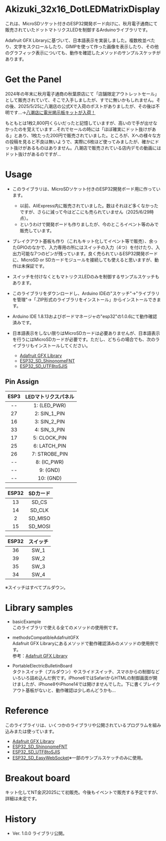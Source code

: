 # Akizuki_32x16_DotLEDMatrixDisplay
これは、MicroSDソケット付きのESP32開発ボード向けに、秋月電子通商にて販売されていたドットマトリクスLEDを制御するArduinoライブラリです。

Adafruit GFX Libraryに基づいて、日本語表示を実装しました。複数枚並べたり、文字をスクロールしたり、GIMPを使って作った画像を表示したり、その他のグラフィック表示についても、動作を確認したメソッドのサンプルスケッチがあります。



# Get the Panel
2024年の年末に秋月電子通商の秋葉原店にて「店舗限定アウトレットセール」として販売されていて、そこで入手しましたが、すでに無いかもしれません。その後、2025/5/25に八潮店の公式Xで入荷のポストがありましたが、その後は不明です...->[八潮店に電光掲示板キットが入荷！](https://x.com/akizuki_yashio/status/1926465607211331780)

もともとは1枚2,800円くらいだったと記憶していますが、高いので手が出せなかったのを覚えています...それでセールの時には「ほぼ確実にドット抜けがある」とあり、1枚たった200円で販売されていました。ところが、Xへの様々な方の投稿を見ると不良は無いようで、実際に6枚ほど使ってみましたが、確かにドット抜けがあるものはありません。八潮店で販売されている店内デモの動画にはドット抜けがあるのですが...



# Usage
- このライブラリは、MicroSDソケット付きのESP32開発ボード用に作っています。
  - 以前、AliExpress内に販売されていました。数はそれほど多くなかったですが、さらに減って今はどこにも売られていません（2025/6/29時点）。
  - というわけで開発ボードも作りましたが、今のところイベント等のみで販売しています。

- ブレイクアウト基板も作り（これもキット化してイベント等で販売）、余ったGPIOのなかで、入力専用の所にはスイッチの入力（4つ）を付けたり、入出力可能な7つのピンが残っています。良く売られているESP32開発ボードに、MicroSD or SDカードモジュールを接続しても使えると思いますが、動作は未保証です。

- スイッチを付けなくともマトリクスLEDのみを制御するサンプルスケッチもあります。

- このライブラリをダウンロードし、Arduino IDEの"スケッチ"->"ライブラリを管理"->「.ZIP形式のライブラリをインストール」からインストールできます。

- Arduino IDE 1.8.13およびボードマネージャの"esp32"の1.0.6にて動作確認済みです。

- 日本語表示をしない限りはMicroSDカードは必要ありませんが、日本語表示を行うにはMicroSDカードが必要です。ただし、どちらの場合でも、次のライブラリもインストールしてください。
  - [Adafruit GFX Library](https://github.com/adafruit/Adafruit-GFX-Library)
  - [ESP32_SD_ShinonomeFNT](https://github.com/mgo-tec/ESP32_SD_ShinonomeFNT)
  - [ESP32_SD_UTF8toSJIS](https://github.com/mgo-tec/ESP32_SD_UTF8toSJIS)



## Pin Assign

| ESP3 | LEDマトリクスパネル |
| :--: | :--: |
| -- | 1: (LED_PWR) |
| 27 | 2: SIN_1_PIN |
| 16 | 3: SIN_2_PIN |
| 33 | 4: SIN_3_PIN |
| 17 | 5: CLOCK_PIN |
| 25 | 6: LATCH_PIN |
| 26 | 7: STROBE_PIN |
| -- | 8: (IC_PWR) |
| -- | 9: (GND) |
| -- | 10: (GND) |

| ESP32 | SDカード |
| :--: | :--: |
| 13 | SD_CS    |
| 14 | SD_CLK  |
|  2 | SD_MISO |
| 15 | SD_MOSI |

| ESP32 | スイッチ |
| :--: | :--: |
| 36 | SW_1 |
| 39 | SW_2 |
| 35 | SW_3 |
| 34 | SW_4 |

※スイッチはすべてプルダウン。
 


# Library samples
- basicExample  
このライブラリで使える全てのメソッドの使用例です。

- methodsCompatibleAdafruitGFX  
Adafruit GFX Libraryにあるメソッドで動作確認済みのメソッドの使用例です。  
参考：[Adafruit GFX Library](http://adafruit.github.io/Adafruit-GFX-Library/html/index.html)

- PortableElectricBulletinBoard  
タクトスイッチ（プルダウン）やスライドスイッチ、スマホからの制御などいろいろ詰め込んだ例です。iPhone6ではSafariからHTMLの制御画面が開けましたが、iPhone8やiPhone14では開けませんでした。下に書くブレイクアウト基板がないと、動作確認は少しめんどうかも...



# Reference
このライブライリは、いくつかのライブラリや公開されているプログラムを組み込みまたは使っています。

- [Adafruit GFX Library](https://github.com/adafruit/Adafruit-GFX-Library)
- [ESP32_SD_ShinonomeFNT](https://github.com/mgo-tec/ESP32_SD_ShinonomeFNT)
- [ESP32_SD_UTF8toSJIS](https://github.com/mgo-tec/ESP32_SD_UTF8toSJIS)
- [ESP32_SD_EasyWebSocket](https://github.com/mgo-tec/ESP32_SD_EasyWebSocket)※一部のサンプルスケッチのみに使用。



# Breakout board
キット化してNT金沢2025にて初販売。今後もイベントで販売する予定ですが、詳細は未定です。



# History
- Ver. 1.0.0  ライブラリ公開。
